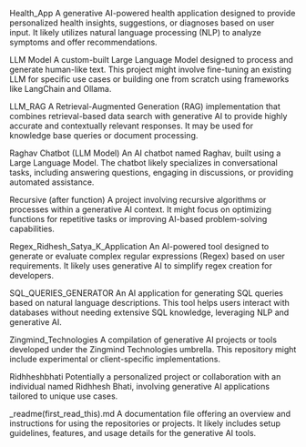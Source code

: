 Health_App
A generative AI-powered health application designed to provide personalized health insights, suggestions, or diagnoses based on user input. It likely utilizes natural language processing (NLP) to analyze symptoms and offer recommendations.

LLM Model
A custom-built Large Language Model designed to process and generate human-like text. This project might involve fine-tuning an existing LLM for specific use cases or building one from scratch using frameworks like LangChain and Ollama.

LLM_RAG
A Retrieval-Augmented Generation (RAG) implementation that combines retrieval-based data search with generative AI to provide highly accurate and contextually relevant responses. It may be used for knowledge base queries or document processing.

Raghav Chatbot (LLM Model)
An AI chatbot named Raghav, built using a Large Language Model. The chatbot likely specializes in conversational tasks, including answering questions, engaging in discussions, or providing automated assistance.

Recursive (after function)
A project involving recursive algorithms or processes within a generative AI context. It might focus on optimizing functions for repetitive tasks or improving AI-based problem-solving capabilities.

Regex_Ridhesh_Satya_K_Application
An AI-powered tool designed to generate or evaluate complex regular expressions (Regex) based on user requirements. It likely uses generative AI to simplify regex creation for developers.

SQL_QUERIES_GENERATOR
An AI application for generating SQL queries based on natural language descriptions. This tool helps users interact with databases without needing extensive SQL knowledge, leveraging NLP and generative AI.

Zingmind_Technologies
A compilation of generative AI projects or tools developed under the Zingmind Technologies umbrella. This repository might include experimental or client-specific implementations.

Ridhheshbhati
Potentially a personalized project or collaboration with an individual named Ridhhesh Bhati, involving generative AI applications tailored to unique use cases.

_readme(first_read_this).md
A documentation file offering an overview and instructions for using the repositories or projects. It likely includes setup guidelines, features, and usage details for the generative AI tools.
